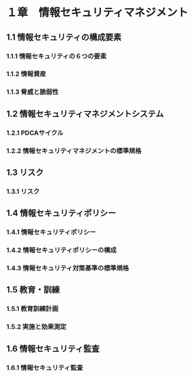 # １章　情報セキュリティマネジメント
## 1.1 情報セキュリティの構成要素
### 1.1.1 情報セキュリティの６つの要素
### 1.1.2 情報資産
### 1.1.3 脅威と脆弱性
## 1.2 情報セキュリティマネジメントシステム
### 1.2.1 PDCAサイクル
### 1.2.2 情報セキュリティマネジメントの標準規格
## 1.3 リスク
### 1.3.1 リスク
## 1.4 情報セキュリティポリシー
### 1.4.1 情報セキュリティポリシー
### 1.4.2 情報セキュリティポリシーの構成
### 1.4.3 情報セキュリティ対策基準の標準規格
## 1.5 教育・訓練
### 1.5.1 教育訓練計画
### 1.5.2 実施と効果測定
## 1.6 情報セキュリティ監査
### 1.6.1 情報セキュリティ監査
